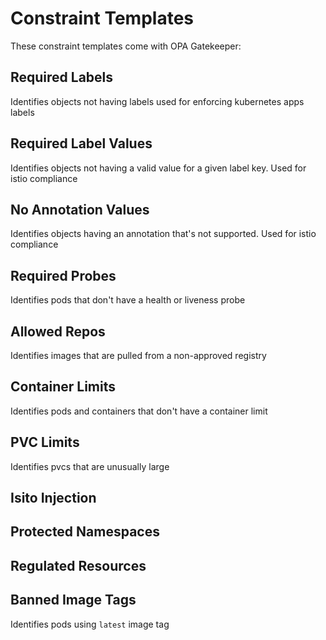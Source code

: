 # Constraint Templates

These constraint templates come with OPA Gatekeeper:

## Required Labels

Identifies objects not having labels used for enforcing kubernetes apps labels

## Required Label Values

Identifies objects not having a valid value for a given label key.  Used for istio compliance

##  No Annotation Values

Identifies objects having an annotation that's not supported.  Used for istio compliance

## Required Probes

Identifies pods that don't have a health or liveness probe

## Allowed Repos

Identifies images that are pulled from a non-approved registry

## Container Limits

Identifies pods and containers that don't have a container limit

## PVC Limits

Identifies pvcs that are unusually large

## Isito Injection

## Protected Namespaces

## Regulated Resources

## Banned Image Tags

Identifies pods using `latest` image tag